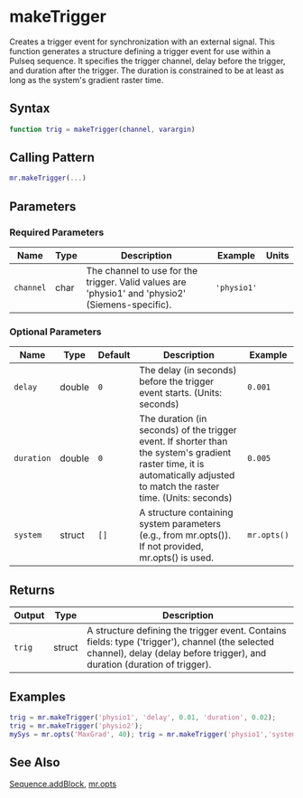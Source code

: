 # makeTrigger

Creates a trigger event for synchronization with an external signal.  This function generates a structure defining a trigger event for use within a Pulseq sequence.  It specifies the trigger channel, delay before the trigger, and duration after the trigger.  The duration is constrained to be at least as long as the system's gradient raster time.

## Syntax

```matlab
function trig = makeTrigger(channel, varargin)
```

## Calling Pattern

```matlab
mr.makeTrigger(...)
```

## Parameters

### Required Parameters

| Name | Type | Description | Example | Units |
|------|------|-------------|---------|-------|
| `channel` | char | The channel to use for the trigger.  Valid values are 'physio1' and 'physio2' (Siemens-specific). | `'physio1'` |  |

### Optional Parameters

| Name | Type | Default | Description | Example |
|------|------|---------|-------------|---------|
| `delay` | double | `0` | The delay (in seconds) before the trigger event starts. (Units: seconds) | `0.001` |
| `duration` | double | `0` | The duration (in seconds) of the trigger event.  If shorter than the system's gradient raster time, it is automatically adjusted to match the raster time. (Units: seconds) | `0.005` |
| `system` | struct | `[]` | A structure containing system parameters (e.g., from mr.opts()). If not provided, mr.opts() is used. | `mr.opts()` |

## Returns

| Output | Type | Description |
|--------|------|-------------|
| `trig` | struct | A structure defining the trigger event. Contains fields: type ('trigger'), channel (the selected channel), delay (delay before trigger), and duration (duration of trigger). |

## Examples

```matlab
trig = mr.makeTrigger('physio1', 'delay', 0.01, 'duration', 0.02);
trig = mr.makeTrigger('physio2');
mySys = mr.opts('MaxGrad', 40); trig = mr.makeTrigger('physio1','system',mySys);
```

## See Also

[Sequence.addBlock](addBlock.md), [mr.opts](opts.md)
